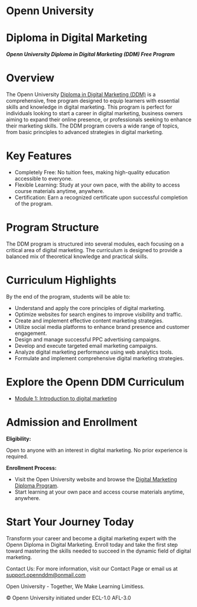 # Openn University

# Diploma in Digital Marketing

***Openn University Diploma in Digital Marketing (DDM) Free Program***

# Overview

The Openn University [Diploma in Digital Marketing (DDM)](M1/L1/Intro.md) is a comprehensive, free program designed to equip learners with essential skills and knowledge in digital marketing. This program is perfect for individuals looking to start a career in digital marketing, business owners aiming to expand their online presence, or professionals seeking to enhance their marketing skills. The DDM program covers a wide range of topics, from basic principles to advanced strategies in digital marketing.

# Key Features

- Completely Free: No tuition fees, making high-quality education accessible to everyone.
- Flexible Learning: Study at your own pace, with the ability to access course materials anytime, anywhere.
- Certification: Earn a recognized certificate upon successful completion of the program.

# Program Structure

The DDM program is structured into several modules, each focusing on a critical area of digital marketing. The curriculum is designed to provide a balanced mix of theoretical knowledge and practical skills.

# Curriculum Highlights

By the end of the program, students will be able to:

- Understand and apply the core principles of digital marketing.
- Optimize websites for search engines to improve visibility and traffic.
- Create and implement effective content marketing strategies.
- Utilize social media platforms to enhance brand presence and customer engagement.
- Design and manage successful PPC advertising campaigns.
- Develop and execute targeted email marketing campaigns.
- Analyze digital marketing performance using web analytics tools.
- Formulate and implement comprehensive digital marketing strategies.

# Explore the Openn DDM Curriculum

- [Module 1: Introduction to digital marketing](M1/Intro.md)


# Admission and Enrollment

**Eligibility:** 

Open to anyone with an interest in digital marketing. No prior experience is required.


**Enrollment Process:**

- Visit the Open University website and browse the [Digital Marketing Diploma Program](#).
- Start learning at your own pace and access course materials anytime, anywhere.

# Start Your Journey Today

Transform your career and become a digital marketing expert with the Openn Diploma in Digital Marketing. Enroll today and take the first step toward mastering the skills needed to succeed in the dynamic field of digital marketing.

Contact Us: For more information, visit our Contact Page or email us at support.opennddm@onmail.com

Open University - Together, We Make Learning Limitless.


© Openn University initiated under ECL-1.0 AFL-3.0

